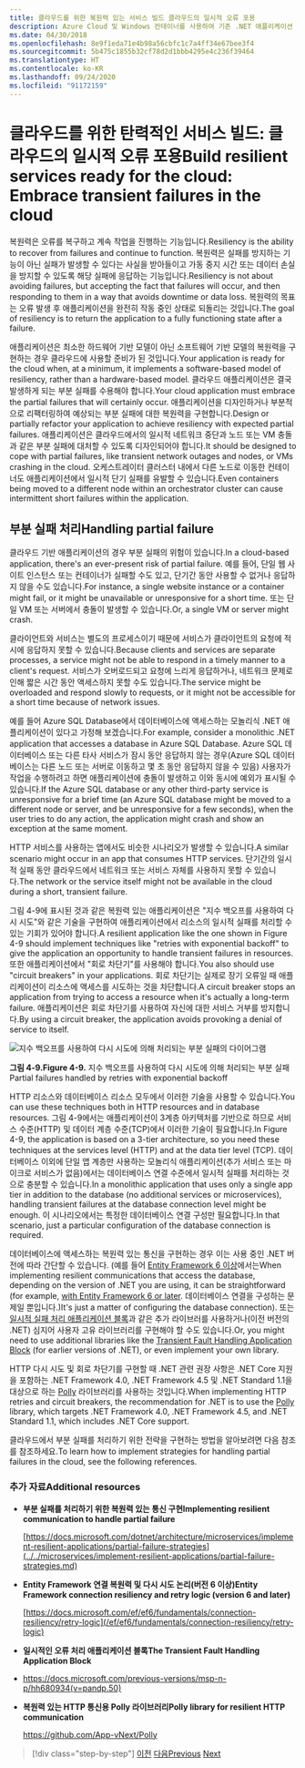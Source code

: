 ```yaml
---
title: 클라우드를 위한 복원력 있는 서비스 빌드 클라우드의 일시적 오류 포용
description: Azure Cloud 및 Windows 컨테이너를 사용하여 기존 .NET 애플리케이션 현대화 | 클라우드를 위한 복원력 있는 서비스 빌드 클라우드의 일시적 오류 포용
ms.date: 04/30/2018
ms.openlocfilehash: 8e9f1eda71e4b98a56cbfc1c7a4ff34e67bee3f4
ms.sourcegitcommit: 5b475c1855b32cf78d2d1bbb4295e4c236f39464
ms.translationtype: HT
ms.contentlocale: ko-KR
ms.lasthandoff: 09/24/2020
ms.locfileid: "91172159"
---
```

# <a name="build-resilient-services-ready-for-the-cloud-embrace-transient-failures-in-the-cloud"></a><span data-ttu-id="f5933-105">클라우드를 위한 탄력적인 서비스 빌드: 클라우드의 일시적 오류 포용</span><span class="sxs-lookup"><span data-stu-id="f5933-105">Build resilient services ready for the cloud: Embrace transient failures in the cloud</span></span>

<span data-ttu-id="f5933-106">복원력은 오류를 복구하고 계속 작업을 진행하는 기능입니다.</span><span class="sxs-lookup"><span data-stu-id="f5933-106">Resiliency is the ability to recover from failures and continue to function.</span></span> <span data-ttu-id="f5933-107">복원력은 실패를 방지하는 기능이 아닌 실패가 발생할 수 있다는 사실을 받아들이고 가동 중지 시간 또는 데이터 손실을 방지할 수 있도록 해당 실패에 응답하는 기능입니다.</span><span class="sxs-lookup"><span data-stu-id="f5933-107">Resiliency is not about avoiding failures, but accepting the fact that failures will occur, and then responding to them in a way that avoids downtime or data loss.</span></span> <span data-ttu-id="f5933-108">복원력의 목표는 오류 발생 후 애플리케이션을 완전히 작동 중인 상태로 되돌리는 것입니다.</span><span class="sxs-lookup"><span data-stu-id="f5933-108">The goal of resiliency is to return the application to a fully functioning state after a failure.</span></span>

<span data-ttu-id="f5933-109">애플리케이션은 최소한 하드웨어 기반 모델이 아닌 소프트웨어 기반 모델의 복원력을 구현하는 경우 클라우드에 사용할 준비가 된 것입니다.</span><span class="sxs-lookup"><span data-stu-id="f5933-109">Your application is ready for the cloud when, at a minimum, it implements a software-based model of resiliency, rather than a hardware-based model.</span></span> <span data-ttu-id="f5933-110">클라우드 애플리케이션은 결국 발생하게 되는 부분 실패를 수용해야 합니다.</span><span class="sxs-lookup"><span data-stu-id="f5933-110">Your cloud application must embrace the partial failures that will certainly occur.</span></span> <span data-ttu-id="f5933-111">애플리케이션을 디자인하거나 부분적으로 리팩터링하여 예상되는 부분 실패에 대한 복원력을 구현합니다.</span><span class="sxs-lookup"><span data-stu-id="f5933-111">Design or partially refactor your application to achieve resiliency with expected partial failures.</span></span> <span data-ttu-id="f5933-112">애플리케이션은 클라우드에서의 일시적 네트워크 중단과 노드 또는 VM 충돌과 같은 부분 실패에 대처할 수 있도록 디자인되어야 합니다.</span><span class="sxs-lookup"><span data-stu-id="f5933-112">It should be designed to cope with partial failures, like transient network outages and nodes, or VMs crashing in the cloud.</span></span> <span data-ttu-id="f5933-113">오케스트레이터 클러스터 내에서 다른 노드로 이동한 컨테이너도 애플리케이션에서 일시적 단기 실패를 유발할 수 있습니다.</span><span class="sxs-lookup"><span data-stu-id="f5933-113">Even containers being moved to a different node within an orchestrator cluster can cause intermittent short failures within the application.</span></span>

## <a name="handling-partial-failure"></a><span data-ttu-id="f5933-114">부분 실패 처리</span><span class="sxs-lookup"><span data-stu-id="f5933-114">Handling partial failure</span></span>

<span data-ttu-id="f5933-115">클라우드 기반 애플리케이션의 경우 부분 실패의 위험이 있습니다.</span><span class="sxs-lookup"><span data-stu-id="f5933-115">In a cloud-based application, there's an ever-present risk of partial failure.</span></span> <span data-ttu-id="f5933-116">예를 들어, 단일 웹 사이트 인스턴스 또는 컨테이너가 실패할 수도 있고, 단기간 동안 사용할 수 없거나 응답하지 않을 수도 있습니다.</span><span class="sxs-lookup"><span data-stu-id="f5933-116">For instance, a single website instance or a container might fail, or it might be unavailable or unresponsive for a short time.</span></span> <span data-ttu-id="f5933-117">또는 단일 VM 또는 서버에서 충돌이 발생할 수 있습니다.</span><span class="sxs-lookup"><span data-stu-id="f5933-117">Or, a single VM or server might crash.</span></span>

<span data-ttu-id="f5933-118">클라이언트와 서비스는 별도의 프로세스이기 때문에 서비스가 클라이언트의 요청에 적시에 응답하지 못할 수 있습니다.</span><span class="sxs-lookup"><span data-stu-id="f5933-118">Because clients and services are separate processes, a service might not be able to respond in a timely manner to a client's request.</span></span> <span data-ttu-id="f5933-119">서비스가 오버로드되고 요청에 느리게 응답하거나, 네트워크 문제로 인해 짧은 시간 동안 액세스하지 못할 수도 있습니다.</span><span class="sxs-lookup"><span data-stu-id="f5933-119">The service might be overloaded and respond slowly to requests, or it might not be accessible for a short time because of network issues.</span></span>

<span data-ttu-id="f5933-120">예를 들어 Azure SQL Database에서 데이터베이스에 액세스하는 모놀리식 .NET 애플리케이션이 있다고 가정해 보겠습니다.</span><span class="sxs-lookup"><span data-stu-id="f5933-120">For example, consider a monolithic .NET application that accesses a database in Azure SQL Database.</span></span> <span data-ttu-id="f5933-121">Azure SQL 데이터베이스 또는 다른 타사 서비스가 잠시 동안 응답하지 않는 경우(Azure SQL 데이터베이스는 다른 노드 또는 서버로 이동하고 몇 초 동안 응답하지 않을 수 있음) 사용자가 작업을 수행하려고 하면 애플리케이션에 충돌이 발생하고 이와 동시에 예외가 표시될 수 있습니다.</span><span class="sxs-lookup"><span data-stu-id="f5933-121">If the Azure SQL database or any other third-party service is unresponsive for a brief time (an Azure SQL database might be moved to a different node or server, and be unresponsive for a few seconds), when the user tries to do any action, the application might crash and show an exception at the same moment.</span></span>

<span data-ttu-id="f5933-122">HTTP 서비스를 사용하는 앱에서도 비슷한 시나리오가 발생할 수 있습니다.</span><span class="sxs-lookup"><span data-stu-id="f5933-122">A similar scenario might occur in an app that consumes HTTP services.</span></span> <span data-ttu-id="f5933-123">단기간의 일시적 실패 동안 클라우드에서 네트워크 또는 서비스 자체를 사용하지 못할 수 있습니다.</span><span class="sxs-lookup"><span data-stu-id="f5933-123">The network or the service itself might not be available in the cloud during a short, transient failure.</span></span>

<span data-ttu-id="f5933-124">그림 4-9에 표시된 것과 같은 복원력 있는 애플리케이션은 "지수 백오프를 사용하여 다시 시도"와 같은 기술을 구현하여 애플리케이션에서 리소스의 일시적 실패를 처리할 수 있는 기회가 있어야 합니다.</span><span class="sxs-lookup"><span data-stu-id="f5933-124">A resilient application like the one shown in Figure 4-9 should implement techniques like "retries with exponential backoff" to give the application an opportunity to handle transient failures in resources.</span></span> <span data-ttu-id="f5933-125">또한 애플리케이션에서 "회로 차단기"를 사용해야 합니다.</span><span class="sxs-lookup"><span data-stu-id="f5933-125">You also should use "circuit breakers" in your applications.</span></span> <span data-ttu-id="f5933-126">회로 차단기는 실제로 장기 오류일 때 애플리케이션이 리소스에 액세스를 시도하는 것을 차단합니다.</span><span class="sxs-lookup"><span data-stu-id="f5933-126">A circuit breaker stops an application from trying to access a resource when it's actually a long-term failure.</span></span> <span data-ttu-id="f5933-127">애플리케이션은 회로 차단기를 사용하여 자신에 대한 서비스 거부를 방지합니다.</span><span class="sxs-lookup"><span data-stu-id="f5933-127">By using a circuit breaker, the application avoids provoking a denial of service to itself.</span></span>

![지수 백오프를 사용하여 다시 시도에 의해 처리되는 부분 실패의 다이어그램](./media/retry-partial-failures.png)

<span data-ttu-id="f5933-129">**그림 4-9.**</span><span class="sxs-lookup"><span data-stu-id="f5933-129">**Figure 4-9.**</span></span> <span data-ttu-id="f5933-130">지수 백오프를 사용하여 다시 시도에 의해 처리되는 부분 실패</span><span class="sxs-lookup"><span data-stu-id="f5933-130">Partial failures handled by retries with exponential backoff</span></span>

<span data-ttu-id="f5933-131">HTTP 리소스와 데이터베이스 리소스 모두에서 이러한 기술을 사용할 수 있습니다.</span><span class="sxs-lookup"><span data-stu-id="f5933-131">You can use these techniques both in HTTP resources and in database resources.</span></span> <span data-ttu-id="f5933-132">그림 4-9에서는 애플리케이션이 3계층 아키텍처를 기반으로 하므로 서비스 수준(HTTP) 및 데이터 계층 수준(TCP)에서 이러한 기술이 필요합니다.</span><span class="sxs-lookup"><span data-stu-id="f5933-132">In Figure 4-9, the application is based on a 3-tier architecture, so you need these techniques at the services level (HTTP) and at the data tier level (TCP).</span></span> <span data-ttu-id="f5933-133">데이터베이스 이외에 단일 앱 계층만 사용하는 모놀리식 애플리케이션(추가 서비스 또는 마이크로 서비스가 없음)에서는 데이터베이스 연결 수준에서 일시적 실패를 처리하는 것으로 충분할 수 있습니다.</span><span class="sxs-lookup"><span data-stu-id="f5933-133">In a monolithic application that uses only a single app tier in addition to the database (no additional services or microservices), handling transient failures at the database connection level might be enough.</span></span> <span data-ttu-id="f5933-134">이 시나리오에서는 특정한 데이터베이스 연결 구성만 필요합니다.</span><span class="sxs-lookup"><span data-stu-id="f5933-134">In that scenario, just a particular configuration of the database connection is required.</span></span>

<span data-ttu-id="f5933-135">데이터베이스에 액세스하는 복원력 있는 통신을 구현하는 경우 이는 사용 중인 .NET 버전에 따라 간단할 수 있습니다. (예를 들어 [Entity Framework 6 이상](/ef/ef6/fundamentals/connection-resiliency/retry-logic)에서는</span><span class="sxs-lookup"><span data-stu-id="f5933-135">When implementing resilient communications that access the database, depending on the version of .NET you are using, it can be straightforward (for example, [with Entity Framework 6 or later](/ef/ef6/fundamentals/connection-resiliency/retry-logic).</span></span> <span data-ttu-id="f5933-136">데이터베이스 연결을 구성하는 문제일 뿐입니다.)</span><span class="sxs-lookup"><span data-stu-id="f5933-136">It's just a matter of configuring the database connection).</span></span> <span data-ttu-id="f5933-137">또는 [일시적 실패 처리 애플리케이션 블록](/previous-versions/msp-n-p/hh680934(v=pandp.50))과 같은 추가 라이브러를 사용하거나(이전 버전의 .NET) 심지어 사용자 고유 라이브러리를 구현해야 할 수도 있습니다.</span><span class="sxs-lookup"><span data-stu-id="f5933-137">Or, you might need to use additional libraries like the [Transient Fault Handling Application Block](/previous-versions/msp-n-p/hh680934(v=pandp.50)) (for earlier versions of .NET), or even implement your own library.</span></span>

<span data-ttu-id="f5933-138">HTTP 다시 시도 및 회로 차단기를 구현할 때 .NET 관련 권장 사항은 .NET Core 지원을 포함하는 .NET Framework 4.0, .NET Framework 4.5 및 .NET Standard 1.1을 대상으로 하는 [Polly](https://github.com/App-vNext/Polly) 라이브러리를 사용하는 것입니다.</span><span class="sxs-lookup"><span data-stu-id="f5933-138">When implementing HTTP retries and circuit breakers, the recommendation for .NET is to use the [Polly](https://github.com/App-vNext/Polly) library, which targets .NET Framework 4.0, .NET Framework 4.5, and .NET Standard 1.1, which includes .NET Core support.</span></span>

<span data-ttu-id="f5933-139">클라우드에서 부분 실패를 처리하기 위한 전략을 구현하는 방법을 알아보려면 다음 참조를 참조하세요.</span><span class="sxs-lookup"><span data-stu-id="f5933-139">To learn how to implement strategies for handling partial failures in the cloud, see the following references.</span></span>

### <a name="additional-resources"></a><span data-ttu-id="f5933-140">추가 자료</span><span class="sxs-lookup"><span data-stu-id="f5933-140">Additional resources</span></span>

- <span data-ttu-id="f5933-141">**부분 실패를 처리하기 위한 복원력 있는 통신 구현**</span><span class="sxs-lookup"><span data-stu-id="f5933-141">**Implementing resilient communication to handle partial failure**</span></span>

    [https://docs.microsoft.com/dotnet/architecture/microservices/implement-resilient-applications/partial-failure-strategies](../../microservices/implement-resilient-applications/partial-failure-strategies.md)

- <span data-ttu-id="f5933-142">**Entity Framework 연결 복원력 및 다시 시도 논리(버전 6 이상)**</span><span class="sxs-lookup"><span data-stu-id="f5933-142">**Entity Framework connection resiliency and retry logic (version 6 and later)**</span></span>

    [https://docs.microsoft.com/ef/ef6/fundamentals/connection-resiliency/retry-logic](/ef/ef6/fundamentals/connection-resiliency/retry-logic)

- <span data-ttu-id="f5933-143">**일시적인 오류 처리 애플리케이션 블록**</span><span class="sxs-lookup"><span data-stu-id="f5933-143">**The Transient Fault Handling Application Block**</span></span>

- <https://docs.microsoft.com/previous-versions/msp-n-p/hh680934(v=pandp.50)>

- <span data-ttu-id="f5933-144">**복원력 있는 HTTP 통신용 Polly 라이브러리**</span><span class="sxs-lookup"><span data-stu-id="f5933-144">**Polly library for resilient HTTP communication**</span></span>

    <https://github.com/App-vNext/Polly>

>[!div class="step-by-step"]
><span data-ttu-id="f5933-145">[이전](when-to-deploy-windows-containers-to-azure-container-service-kubernetes.md)
>[다음](modernize-your-apps-with-monitoring-and-telemetry.md)</span><span class="sxs-lookup"><span data-stu-id="f5933-145">[Previous](when-to-deploy-windows-containers-to-azure-container-service-kubernetes.md)
[Next](modernize-your-apps-with-monitoring-and-telemetry.md)</span></span>

